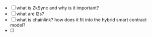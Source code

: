 - [ ] what is ZkSync and why is it important?
- [ ] what are l2s?
- [ ] what is chainlink? how does it fit into the hybrid smart contract model?
- [ ] 